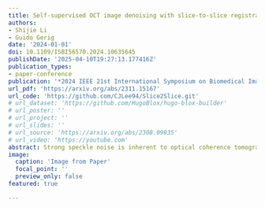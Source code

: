 ```yaml
---
title: Self-supervised OCT image denoising with slice-to-slice registration and reconstruction
authors:
- Shijie Li
- Guido Gerig
date: '2024-01-01'
doi: 10.1109/ISBI56570.2024.10635645
publishDate: '2025-04-10T19:27:13.177416Z'
publication_types:
- paper-conference
publication: '*2024 IEEE 21st International Symposium on Biomedical Imaging (ISBI)*'
url_pdf: 'https://arxiv.org/abs/2311.15167'
url_code: 'https://github.com/CJLee94/Slice2Slice.git'
# url_dataset: 'https://github.com/HugoBlox/hugo-blox-builder'
# url_poster: ''
# url_project: ''
# url_slides: ''
# url_source: 'https://arxiv.org/abs/2308.09835'
# url_video: 'https://youtube.com'
abstract: Strong speckle noise is inherent to optical coherence tomography (OCT) imaging and represents a significant obstacle for accurate quantitative analysis of retinal structures which is key for advances in clinical diagnosis and monitoring of disease. Learning-based self-supervised methods for structure-preserving noise reduction have demonstrated superior performance over traditional methods but face unique challenges in OCT imaging. The high correlation of voxels generated by coherent A-scan beams undermines the efficacy of self-supervised learning methods as it violates the assumption of independent pixel noise. We conduct experiments demonstrating limitations of existing models due to this independence assumption. We then introduce a new end-to-end self-supervised learning framework specifically tailored for OCT image denoising, integrating slice-by-slice training and registration modules into one network. An extensive ablation study is conducted for the proposed approach. Comparison to previously published self-supervised denoising models demonstrates improved performance of the proposed framework, potentially serving as a preprocessing step towards superior segmentation performance and quantitative analysis.
image:
  caption: 'Image from Paper'
  focal_point: ''
  preview_only: false
featured: true

---
```

